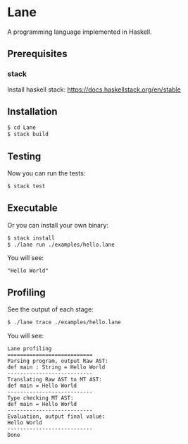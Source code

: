 # Lane

A programming language implemented in Haskell. 

## Prerequisites

### stack

Install haskell stack: https://docs.haskellstack.org/en/stable

## Installation
    
```bash
$ cd Lane
$ stack build
```

## Testing

Now you can run the tests:

```bash
$ stack test
```

## Executable

Or you can install your own binary:

```bash
$ stack install
$ ./lane run ./examples/hello.lane
```

You will see:

```
"Hello World"
```

## Profiling

See the output of each stage:

```bash
$ ./lane trace ./examples/hello.lane
```

You will see:

```
Lane profiling
===========================
Parsing program, output Raw AST:
def main : String = Hello World
---------------------------
Translating Raw AST to MT AST:
def main = Hello World
---------------------------
Type checking MT AST:
def main = Hello World
---------------------------
Evaluation, output final value:
Hello World
---------------------------
Done
```